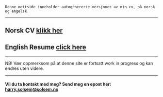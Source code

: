 ﻿```
Denne nettside inneholder autogenererte versjoner av min cv, på norsk og engelsk.
```

***

## Norsk CV [klikk her](https://harrysolsem.github.io/MyCV/cv.html)

## English Resume [click here](https://harrysolsem.github.io/MyCV/resume.html)

***
NB! Vær oppmerksom på at denne site er fortsatt work in progress og kan endres uten videre.   
***

#### Vil du ta kontakt med meg? Send meg en epost her: <harry.solsem@solsem.no>
